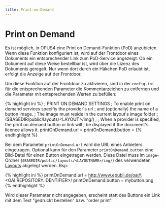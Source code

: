 ```yaml
---
title: Print-on-Demand
---
```


# Print on Demand

Es ist möglich, in OPUS4 eine Print on Demand-Funktion (PoD) anzubieten. Wenn diese Funktion
konfiguriert ist, wird auf der Frontdoor eines Dokuments ein entsprechender Link zum PoD-Service
angezeigt. Ob ein Dokument auf diese Weise bestellbar ist, wird über die Lizenz des Dokuments
geregelt. Nur wenn dort durch ein Häkchen PoD erlaubt ist, erfolgt die Anzeige auf der Frontdoor.

Um diese Funktion auf der Frontdoor zu aktivieren, sind in der `config.ini` für die entsprechenden
Parameter die Kommentarzeichen zu entfernen und die Parameter mit entsprechenden Werten zu
befüllen:

{% highlight ini %}
; PRINT ON DEMAND SETTINGS
; To enable print on demand services specifiy the provider's url
; and (optionally) the name of a button image.
; The image must reside in the current layout's image folder
; ($BASEDIR/public/layouts/\<LAYOUT\>/img/)
;
; When a provider is specified, the print on demand button or link will
; be displayed if the document's licence allows it.
printOnDemand.url =
printOnDemand.button =
{% endhighlight %}

Bei dem Parameter `printOnDemand.url` wird die URL eines Anbieters eingetragen. Optional kann
für den Parameter `printOnDemand.button` eine Bild-Datei für einen Button eingetragen werden.
Diese Datei muss im `image`-Ordner (`$BASEDIR/public/layouts/<LAYOUTNAME>/img/`) des
verwendeten [Layouts](../configext/layout.html) abgelegt werden.
Bsp:

{% highlight ini %}
printOnDemand.url = http://www.epubli.de/oai/\<OAI.REPOSITORY.IDENTIFIER\>/
printOnDemand.button = mybutton.png
{% endhighlight %}

Wird dieser Parameter nicht angegeben, erscheint statt des Buttons ein Link mit dem Text "gedruckt
bestellen" bzw. "order print".
